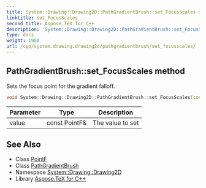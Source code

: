 ```yaml
---
title: System::Drawing::Drawing2D::PathGradientBrush::set_FocusScales method
linktitle: set_FocusScales
second_title: Aspose.TeX for C++
description: 'System::Drawing::Drawing2D::PathGradientBrush::set_FocusScales method. Sets the focus point for the gradient falloff in C++.'
type: docs
weight: 1900
url: /cpp/system.drawing.drawing2d/pathgradientbrush/set_focusscales/
---
```

## PathGradientBrush::set_FocusScales method


Sets the focus point for the gradient falloff.

```cpp
void System::Drawing::Drawing2D::PathGradientBrush::set_FocusScales(const PointF &value)
```


| Parameter | Type | Description |
| --- | --- | --- |
| value | const PointF\& | The value to set |

## See Also

* Class [PointF](../../../system.drawing/pointf/)
* Class [PathGradientBrush](../)
* Namespace [System::Drawing::Drawing2D](../../)
* Library [Aspose.TeX for C++](../../../)

